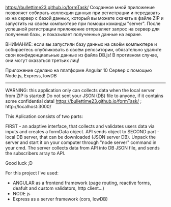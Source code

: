 https://bullettime23.github.io/formTask/
Созданное мной приложение позволяет собирать коллекции данных при регистрации и передавать их на сервер с базой данных, который вы можете скачать в файле ZIP и запустить на своём компьютере при помощи команды "server". После успешной регистрации приложение отправляет запрос на сервер для получения базы, и показывает полученные данные на экране.
 
ВНИМАНИЕ: если вы запустили базу данных на своём компьютере и собираетесь опубликовать в своём репозитории, обязательно удалите свои конфиденциальные данные из файла DB.js! В противном случае, они могут оказаться  третьих лиц!

Приложение сделано на платформе Angular 10
Сервер с помощью Node.js, Express, lowDB
___________________________________________________________________________________________________________________________________________________________________________ 
WARNING: this application only can collects data when the local server from ZIP is started! Do not sent your JSON (DB) file to anyone, if it contains some confidential data! https://bullettime23.github.io/formTask/ ; http://localhost:3000/

This Aplication consists of two parts:

FIRST - an adaptive interface, that collects and validates users data via inputs and creates a formData object. API sends object to
SECOND part - local DB server, that can be downloaded (JSON server DB). Unpack the server and start it on your computer through "node server" command in your cmd.
The server collects data from API into DB JSON file, and sends the subscribers array to API. 

Good luck ;D

For this project I've used:
- ANGULAR as a frontend framework (page routing, reactive forms, deafult and custom validators, http client...)
- NODE js
- Express as a server framework (cors, lowDB)
